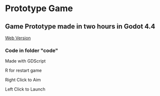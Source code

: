 # Prototype Game
## Game Prototype made in two hours in Godot 4.4

[Web Version](https://thelpix.itch.io/prototype-game)

### Code in folder "code"

Made with GDScript

R for restart game

Right Click to Aim

Left Click to Launch

